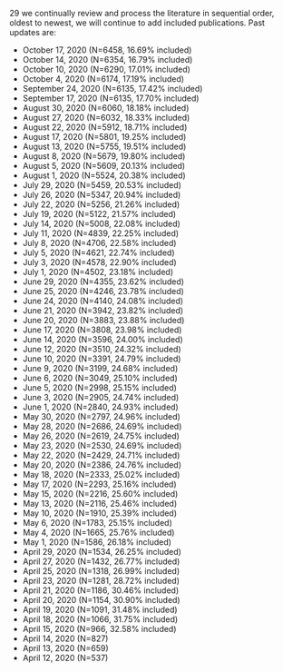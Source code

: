 29 we continually review and process the literature in sequential order, oldest to newest, we will continue to add included publications. Past updates are:

- October 17, 2020 (N=6458, 16.69% included)
- October 14, 2020 (N=6354, 16.79% included)
- October 10, 2020 (N=6290, 17.01% included)
- October 4, 2020 (N=6174, 17.19% included)
- September 24, 2020 (N=6135, 17.42% included)
- September 17, 2020 (N=6135, 17.70% included)
- August 30, 2020 (N=6060, 18.18% included)
- August 27, 2020 (N=6032, 18.33% included)
- August 22, 2020 (N=5912, 18.71% included)
- August 17, 2020 (N=5801, 19.25% included)
- August 13, 2020 (N=5755, 19.51% included)
- August 8, 2020 (N=5679, 19.80% included)
- August 5, 2020 (N=5609, 20.13% included)
- August 1, 2020 (N=5524, 20.38% included)
- July 29, 2020 (N=5459, 20.53% included)
- July 26, 2020 (N=5347, 20.94% included)
- July 22, 2020 (N=5256, 21.26% included)
- July 19, 2020 (N=5122, 21.57% included)
- July 14, 2020 (N=5008, 22.08% included)
- July 11, 2020 (N=4839, 22.25% included)
- July 8, 2020 (N=4706, 22.58% included)
- July 5, 2020 (N=4621, 22.74% included)
- July 3, 2020 (N=4578, 22.90% included)
- July 1, 2020 (N=4502, 23.18% included)
- June 29, 2020 (N=4355, 23.62% included)
- June 25, 2020 (N=4246, 23.78% included)
- June 24, 2020 (N=4140, 24.08% included)
- June 21, 2020 (N=3942, 23.82% included)
- June 20, 2020 (N=3883, 23.88% included)
- June 17, 2020 (N=3808, 23.98% included)
- June 14, 2020 (N=3596, 24.00% included)
- June 12, 2020 (N=3510, 24.32% included)
- June 10, 2020 (N=3391, 24.79% included)
- June 9, 2020 (N=3199, 24.68% included)
- June 6, 2020 (N=3049, 25.10% included)
- June 5, 2020 (N=2998, 25.15% included)
- June 3, 2020 (N=2905, 24.74% included)
- June 1, 2020 (N=2840, 24.93% included)
- May 30, 2020 (N=2797, 24.96% included)
- May 28, 2020 (N=2686, 24.69% included)
- May 26, 2020 (N=2619, 24.75% included)
- May 23, 2020 (N=2530, 24.69% included)
- May 22, 2020 (N=2429, 24.71% included)
- May 20, 2020 (N=2386, 24.76% included)
- May 18, 2020 (N=2333, 25.02% included)
- May 17, 2020 (N=2293, 25.16% included)
- May 15, 2020 (N=2216, 25.60% included)
- May 13, 2020 (N=2116, 25.46% included)
- May 10, 2020 (N=1910, 25.39% included)
- May 6, 2020 (N=1783, 25.15% included)
- May 4, 2020 (N=1665, 25.76% included)
- May 1, 2020 (N=1586, 26.18% included)
- April 29, 2020 (N=1534, 26.25% included)
- April 27, 2020 (N=1432, 26.77% included)
- April 25, 2020 (N=1318, 26.99% included)
- April 23, 2020 (N=1281, 28.72% included)
- April 21, 2020 (N=1186, 30.46% included)
- April 20, 2020 (N=1154, 30.90% included)
- April 19, 2020 (N=1091, 31.48% included)
- April 18, 2020 (N=1066, 31.75% included)
- April 15, 2020 (N=966, 32.58% included)
- April 14, 2020 (N=827)
- April 13, 2020 (N=659)
- April 12, 2020 (N=537)
